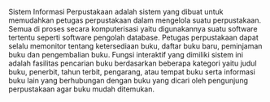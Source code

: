 Sistem Informasi Perpustakaan adalah sistem yang dibuat untuk memudahkan petugas perpustakaan dalam mengelola suatu perpustakaan. Semua di proses secara komputerisasi yaitu digunakannya suatu software tertentu seperti software pengolah database. Petugas perpustakaan dapat selalu memonitor tentang ketersediaan buku, daftar buku baru, peminjaman buku dan pengembalian buku. Fungsi interaktif yang dimiliki sistem ini adalah fasilitas pencarian buku berdasarkan beberapa kategori yaitu judul buku, penerbit, tahun terbit, pengarang, atau tempat buku serta informasi buku lain yang berhubungan dengan buku yang dicari oleh pengunjung perpustakaan agar buku mudah ditemukan.

